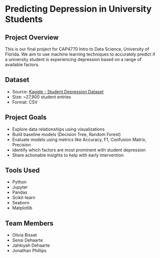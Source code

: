 # Predicting Depression in University Students

## Project Overview

This is our final project for CAP4770 Intro to Data Science, University of Florida. We aim to use machine learning techniques to accurately predict if a university student is experiencing depression based on a range of available factors.

## Dataset

- Source: [Kaggle - Student Depression Dataset](https://www.kaggle.com/datasets/adilshamim8/student-depression-dataset/data)
- Size: ~27,900 student entries
- Format: CSV

## Project Goals

- Explore data relationships using visualizations
- Build baseline models (Decision Tree, Random Forest)
- Evaluate models using metrics like Accuracy, F1, Confusion Matrix, Precision
- Identify which factors are most prominent with student depression
- Share actionable insights to help with early intervention

## Tools Used

- Python
- Jupyter
- Pandas
- Scikit-learn
- Seaborn
- Matplotlib

## Team Members

- Olivia Bisset
- Sensi Dehaarte
- Jahkiyah Dehaarte
- Jonathan Phillips

